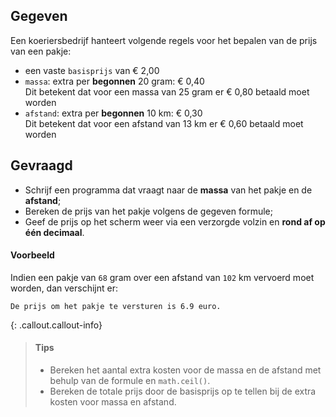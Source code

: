 ## Gegeven

Een koeriersbedrijf hanteert volgende regels voor het bepalen van de prijs van een pakje:

- een vaste `basisprijs` van € 2,00
- `massa`: extra per **begonnen** 20 gram: € 0,40  
Dit betekent dat voor een massa van 25 gram er € 0,80 betaald moet worden
- `afstand`: extra per **begonnen** 10 km: € 0,30  
Dit betekent dat voor een afstand van 13 km er € 0,60 betaald moet worden

## Gevraagd
- Schrijf een programma dat vraagt naar de **massa** van het pakje en de **afstand**;
- Bereken de prijs van het pakje volgens de gegeven formule;
- Geef de prijs op het scherm weer via een verzorgde volzin en **rond af op één decimaal**.


#### Voorbeeld

Indien een pakje van `68` gram over een afstand van `102` km vervoerd moet worden, dan verschijnt er:

```
De prijs om het pakje te versturen is 6.9 euro.
```

{: .callout.callout-info}
>#### Tips
> - Bereken het aantal extra kosten voor de massa en de afstand met behulp van de formule en `math.ceil()`.
> - Bereken de totale prijs door de basisprijs op te tellen bij de extra kosten voor massa en afstand.
